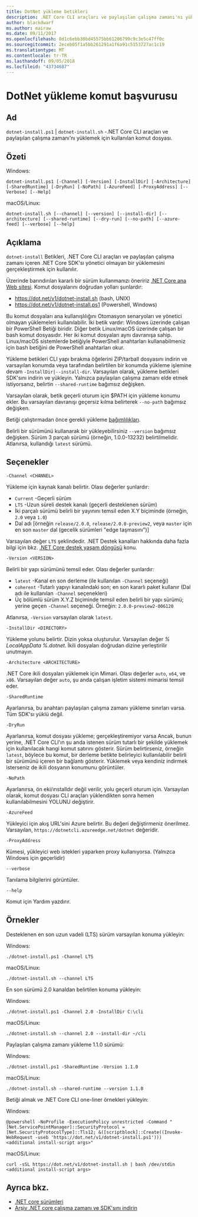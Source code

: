 ```yaml
---
title: DotNet yükleme betikleri
description: .NET Core CLI araçları ve paylaşılan çalışma zamanı'nı yüklemek için dotnet-yükleme betikleri hakkında bilgi edinin.
author: blackdwarf
ms.author: mairaw
ms.date: 09/11/2017
ms.openlocfilehash: 8d1c6ebb30bd45575bb61206799c9c3e5c47ff0c
ms.sourcegitcommit: 2eceb05f1a5bb261291a1f6a91c5153727ac1c19
ms.translationtype: MT
ms.contentlocale: tr-TR
ms.lasthandoff: 09/05/2018
ms.locfileid: "43734687"
---
```

# <a name="dotnet-install-scripts-reference"></a>DotNet yükleme komut başvurusu

## <a name="name"></a>Ad

`dotnet-install.ps1` | `dotnet-install.sh` -.NET Core CLI araçları ve paylaşılan çalışma zamanı'nı yüklemek için kullanılan komut dosyası.

## <a name="synopsis"></a>Özeti

Windows:

`dotnet-install.ps1 [-Channel] [-Version] [-InstallDir] [-Architecture] [-SharedRuntime] [-DryRun] [-NoPath] [-AzureFeed] [-ProxyAddress] [--Verbose] [--Help]`

macOS/Linux:

`dotnet-install.sh [--channel] [--version] [--install-dir] [--architecture] [--shared-runtime] [--dry-run] [--no-path] [--azure-feed] [--verbose] [--help]`

## <a name="description"></a>Açıklama

`dotnet-install` Betikleri, .NET Core CLI araçları ve paylaşılan çalışma zamanı içeren .NET Core SDK'sı yönetici olmayan bir yüklemesini gerçekleştirmek için kullanılır.

Üzerinde barındırılan kararlı bir sürüm kullanmanızı öneririz [.NET Core ana Web sitesi](https://dot.net). Komut dosyalarını doğrudan yolları şunlardır:

* https://dot.net/v1/dotnet-install.sh (bash, UNIX)
* https://dot.net/v1/dotnet-install.ps1 (Powershell, Windows)

Bu komut dosyaları ana kullanışlılığını Otomasyon senaryoları ve yönetici olmayan yüklemeleri kullanılabilir. İki betik vardır: Windows üzerinde çalışan bir PowerShell Betiği biridir. Diğer betik Linux/macOS üzerinde çalışan bir bash komut dosyasıdır. Her iki komut dosyaları aynı davranışa sahip. Linux/macOS sistemlerde betiğiyle PowerShell anahtarları kullanabilmeniz için bash betiğini de PowerShell anahtarları okur.

Yükleme betikleri CLI yapı bırakma öğelerini ZIP/tarball dosyasını indirin ve varsayılan konumda veya tarafından belirtilen bir konumda yükleme işlemine devam `-InstallDir|--install-dir`. Varsayılan olarak, yükleme betikleri SDK'sını indirin ve yükleyin. Yalnızca paylaşılan çalışma zamanı elde etmek istiyorsanız, belirtin `--shared-runtime` bağımsız değişken.

Varsayılan olarak, betik geçerli oturum için $PATH için yükleme konumu ekler. Bu varsayılan davranışı geçersiz kılma belirterek `--no-path` bağımsız değişken.

Betiği çalıştırmadan önce gerekli yükleme [bağımlılıkları](https://github.com/dotnet/core/blob/master/Documentation/prereqs.md).

Belirli bir sürümünü kullanarak bir yükleyebilirsiniz `--version` bağımsız değişken. Sürüm 3 parçalı sürümü (örneğin, 1.0.0-13232) belirtilmelidir. Atlanırsa, kullandığı `latest` sürümü.

## <a name="options"></a>Seçenekler

`-Channel <CHANNEL>`

Yükleme için kaynak kanalı belirtir. Olası değerler şunlardır:

- `Current` -Geçerli sürüm
- `LTS` -Uzun süreli destek kanalı (geçerli desteklenen sürüm)
- İki parçalı sürümü belirli bir yayınını temsil eden X.Y biçiminde (örneğin, `2.0` veya `1.0`)
- Dal adı [örneğin `release/2.0.0`, `release/2.0.0-preview2`, veya `master` için en son `master` dal (gecelik sürümleri "edge taşmasını")]

Varsayılan değer `LTS` şeklindedir. .NET Destek kanalları hakkında daha fazla bilgi için bkz. [.NET Core destek yaşam döngüsü](https://www.microsoft.com/net/core/support) konu.

`-Version <VERSION>`

Belirli bir yapı sürümünü temsil eder. Olası değerler şunlardır:

- `latest` -Kanal en son derleme (ile kullanılan `-Channel` seçeneği)
- `coherent` -Tutarlı yapıyı kanalındaki son; en son kararlı paket kullanır (Dal adı ile kullanılan `-Channel` seçenekleri)
- Üç bölümlü sürüm X.Y.Z biçiminde temsil eden belirli bir yapı sürümü; yerine geçen `-Channel` seçeneği. Örneğin: `2.0.0-preview2-006120`

Atlanırsa, `-Version` varsayılan olarak `latest`.

`-InstallDir <DIRECTORY>`

Yükleme yolunu belirtir. Dizin yoksa oluşturulur. Varsayılan değer *% LocalAppData %\.dotnet*. İkili dosyaları doğrudan dizine yerleştirilir unutmayın.

`-Architecture <ARCHITECTURE>`

.NET Core ikili dosyaları yüklemek için Mimari. Olası değerler `auto`, `x64`, ve `x86`. Varsayılan değer `auto`, şu anda çalışan işletim sistemi mimarisi temsil eder.

`-SharedRuntime`

Ayarlanırsa, bu anahtarı paylaşılan çalışma zamanı yükleme sınırları varsa. Tüm SDK'sı yüklü değil.

`-DryRun`

Ayarlanırsa, komut dosyası yükleme; gerçekleştiremiyor varsa Ancak, bunun yerine, .NET Core CLI'ın şu anda istenen sürüm tutarlı bir şekilde yüklemek için kullanılacak hangi komut satırını gösterir. Sürüm belirtirseniz, örneğin `latest`, böylece bu komut, bir derleme betikte belirleyici kullanılabilir belirli bir sürümünü içeren bir bağlantı gösterir. Yüklemek veya kendiniz indirmek isterseniz de ikili dosyanın konumunu görüntüler.

`-NoPath`

Ayarlanırsa, ön eki/ınstalldır değil verilir, yolu geçerli oturum için. Varsayılan olarak, komut dosyası CLI araçları yüklendikten sonra hemen kullanılabilmesini YOLUNU değiştirir.

`-AzureFeed`

Yükleyici için akış URL'sini Azure belirtir. Bu değeri değiştirmeniz önerilmez. Varsayılan, `https://dotnetcli.azureedge.net/dotnet` değeridir.

`-ProxyAddress`

Kümesi, yükleyici web istekleri yaparken proxy kullanıyorsa. (Yalnızca Windows için geçerlidir)

`--verbose`

Tanılama bilgilerini görüntüler.

`--help`

Komut için Yardım yazdırır.

## <a name="examples"></a>Örnekler

Desteklenen en son uzun vadeli (LTS) sürüm varsayılan konuma yükleyin:

Windows:

`./dotnet-install.ps1 -Channel LTS`

macOS/Linux:

`./dotnet-install.sh --channel LTS`

En son sürümü 2.0 kanaldan belirtilen konuma yükleyin:

Windows:

`./dotnet-install.ps1 -Channel 2.0 -InstallDir C:\cli`

macOS/Linux:

`./dotnet-install.sh --channel 2.0 --install-dir ~/cli`

Paylaşılan çalışma zamanı yükleme 1.1.0 sürümü:

Windows:

`./dotnet-install.ps1 -SharedRuntime -Version 1.1.0`

macOS/Linux:

`./dotnet-install.sh --shared-runtime --version 1.1.0`

Betiği almak ve .NET Core CLI one-liner örnekleri yükleyin:

Windows:

`@powershell -NoProfile -ExecutionPolicy unrestricted -Command "[Net.ServicePointManager]::SecurityProtocol = [Net.SecurityProtocolType]::Tls12; &([scriptblock]::Create((Invoke-WebRequest -useb 'https://dot.net/v1/dotnet-install.ps1'))) <additional install-script args>"`

macOS/Linux:

`curl -sSL https://dot.net/v1/dotnet-install.sh | bash /dev/stdin <additional install-script args>`

## <a name="see-also"></a>Ayrıca bkz.

* [.NET core sürümleri](https://github.com/dotnet/core/releases)
* [Arşiv .NET core çalışma zamanı ve SDK'sını indirin](https://github.com/dotnet/core/blob/master/release-notes/download-archive.md)
